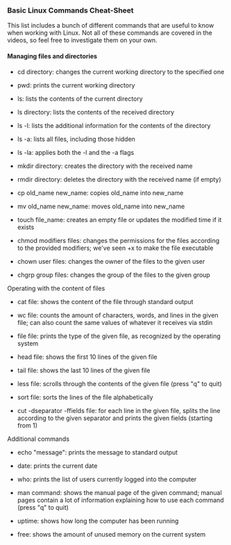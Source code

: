### Basic Linux Commands Cheat-Sheet


This list includes a bunch of different commands that are useful to know when working with Linux. Not all of these commands are covered in the videos, so feel free to investigate them on your own.

#### Managing files and directories

- cd directory: changes the current working directory to the specified one

- pwd: prints the current working directory

- ls: lists the contents of the current directory

- ls directory: lists the contents of the received directory  
  
- ls -l: lists the additional information for the contents of the directory  

- ls -a: lists all files, including those hidden  

- ls -la: applies both the -l and the -a flags  

- mkdir directory: creates the directory with the received name

- rmdir directory: deletes the directory with the received name (if empty)

- cp old_name new_name: copies old_name into new_name

- mv old_name new_name: moves old_name into new_name

- touch file_name: creates an empty file or updates the modified time if it exists

- chmod modifiers files: changes the permissions for the files according to the provided modifiers; we've seen +x to make the file executable

- chown user files: changes the owner of the files to the given user

- chgrp group files: changes the group of the files to the given group

Operating with the content of files

- cat file: shows the content of the file through standard output

- wc file: counts the amount of characters, words, and lines in the given file; can also count the same values of whatever it receives via stdin

- file file: prints the type of the given file, as recognized by the operating system

- head file: shows the first 10 lines of the given file

- tail file: shows the last 10 lines of the given file

- less file: scrolls through the contents of the given file (press "q" to quit)

- sort file: sorts the lines of the file alphabetically

- cut -dseparator -ffields file: for each line in the given file, splits the line according to the given separator and prints the given fields (starting from 1)

Additional commands

- echo "message": prints the message to standard output

- date: prints the current date

- who: prints the list of users currently logged into the computer

- man command: shows the manual page of the given command; manual pages contain a lot of information explaining how to use each command (press "q" to quit)

- uptime: shows how long the computer has been running

- free: shows the amount of unused memory on the current system  
